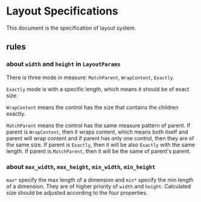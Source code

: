 # Layout Specifications

This document is the specification of layout system.

## rules

### about `width` and `height` in `LayoutParams`
There is three mode in measure: `MatchParent`, `WrapContent`, `Exactly`.

`Exactly` mode is with a specific length, which means it should be of exact size.

`WrapContent` means the control has the size that contains the children exactly.

`MatchParent` means the control has the same measure pattern of parent. If parent is `WrapContent`, then it wraps content, which means both itself and parent will wrap content and if parent has only one control, then they are of the same size. If parent is `Exactly`, then it will be also `Exactly` with the same length. If parent is `MatchParent`, then it will be the same of parent's parent.

### about `max_width`, `max_height`, `min_width`, `min_height`

`max*` specify the max length of a dimension and `min*` specify the min length of a dimension. They are of higher priority of `width` and `height`. Calculated size should be adjusted according to the four properties.
